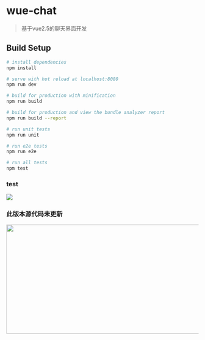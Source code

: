 # wue-chat

> 基于vue2.5的聊天界面开发

## Build Setup

``` bash
# install dependencies
npm install

# serve with hot reload at localhost:8080
npm run dev

# build for production with minification
npm run build

# build for production and view the bundle analyzer report
npm run build --report

# run unit tests
npm run unit

# run e2e tests
npm run e2e

# run all tests
npm test

```
### test

![](https://github.com/yiluxiangbei87110/vue-chat/blob/master/static/images/wx.gif)

### 此版本源代码未更新

<img src="https://github.com/yiluxiangbei87110/vue-chat/blob/master/static/images/new.gif"  height="285" width="505">




